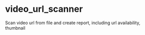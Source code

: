 # video_url_scanner
Scan video url from file and create report, including url availability, thumbnail
